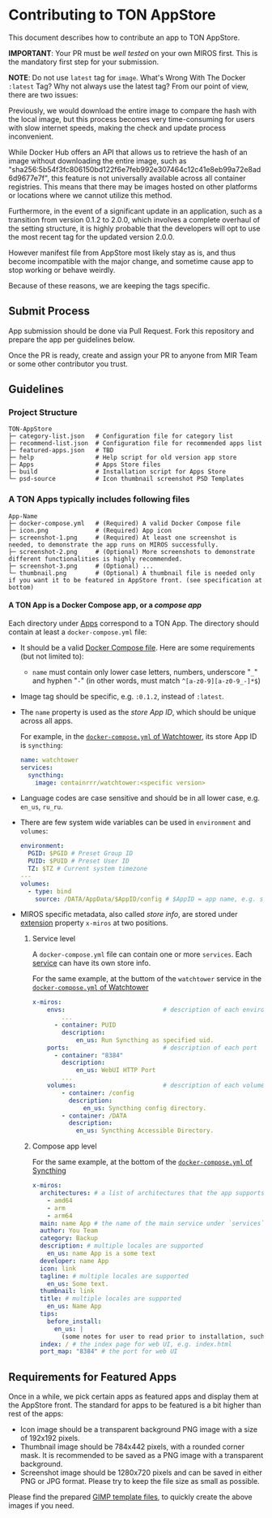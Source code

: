 # Contributing to TON AppStore

This document describes how to contribute an app to TON AppStore.

**IMPORTANT**: Your PR must be _well tested_ on your own MIROS first. This is the mandatory first step for your submission.

**NOTE**: Do not use `latest` tag for `image`. What's Wrong With The Docker `:latest` Tag?
Why not always use the latest tag?
From our point of view, there are two issues:

Previously, we would download the entire image to compare the hash with the local image, but this process becomes very time-consuming for users with slow internet speeds, making the check and update process inconvenient.

While Docker Hub offers an API that allows us to retrieve the hash of an image without downloading the entire image, such as "sha256:5b54f3fc806150bd122f6e7feb992e307464c12c41e8eb99a72e8ad6d9677e7f", this feature is not universally available across all container registries. This means that there may be images hosted on other platforms or locations where we cannot utilize this method.

Furthermore, in the event of a significant update in an application, such as a transition from version 0.1.2 to 2.0.0, which involves a complete overhaul of the setting structure, it is highly probable that the developers will opt to use the most recent tag for the updated version 2.0.0.

However manifest file from AppStore most likely stay as is, and thus become incompatible with the major change, and sometime cause app to stop working or behave weirdly.

Because of these reasons, we are keeping the tags specific.

## Submit Process

App submission should be done via Pull Request. Fork this repository and prepare the app per guidelines below.

Once the PR is ready, create and assign your PR to anyone from MIR Team or some other contributor you trust.

## Guidelines

### Project Structure

```shell
TON-AppStore
├─ category-list.json   # Configuration file for category list
├─ recommend-list.json  # Configuration file for recommended apps list
├─ featured-apps.json   # TBD
├─ help                 # Help script for old version app store
├─ Apps                 # Apps Store files
├─ build                # Installation script for Apps Store
└─ psd-source           # Icon thumbnail screenshot PSD Templates
```

### A TON Apps typically includes following files

```shell
App-Name
├─ docker-compose.yml   # (Required) A valid Docker Compose file
├─ icon.png             # (Required) App icon
├─ screenshot-1.png     # (Required) At least one screenshot is needed, to demonstrate the app runs on MIROS successfully.
├─ screenshot-2.png     # (Optional) More screenshots to demonstrate different functionalities is highly recommended.
├─ screenshot-3.png     # (Optional) ...
└─ thumbnail.png        # (Optional) A thumbnail file is needed only if you want it to be featured in AppStore front. (see specification at bottom)
```

#### A TON App is a Docker Compose app, or a _compose app_

Each directory under [Apps](Apps) correspond to a TON App. The directory should contain at least a `docker-compose.yml` file:

- It should be a valid [Docker Compose file](https://docs.docker.com/compose/compose-file/). Here are some requirements (but not limited to):

  - `name` must contain only lower case letters, numbers, underscore "`_`" and hyphen "`-`" (in other words, must match `^[a-z0-9][a-z0-9_-]*$`)

- Image tag should be specific, e.g. `:0.1.2`, instead of `:latest`.

- The `name` property is used as the _store App ID_, which should be unique across all apps.

  For example, in the [`docker-compose.yml` of Watchtower](Apps/watchtower/docker-compose.yml#L1), its store App ID is `syncthing`:

  ```yaml
  name: watchtower
  services:
    syncthing:
      image: containrrr/watchtower:<specific version>
  ```

- Language codes are case sensitive and should be in all lower case, e.g. `en_us`, `ru_ru`.

- There are few system wide variables can be used in `environment` and `volumes`:

  ```yaml
  environment:
    PGID: $PGID # Preset Group ID
    PUID: $PUID # Preset User ID
    TZ: $TZ # Current system timezone
  ---
  volumes:
    - type: bind
      source: /DATA/AppData/$AppID/config # $AppID = app name, e.g. syncthing
  ```

- MIROS specific metadata, also called _store info_, are stored under [extension](https://docs.docker.com/compose/compose-file/#extension) property `x-miros` at two positions.

  1. Service level

     A `docker-compose.yml` file can contain one or more `services`. Each [service](https://docs.docker.com/compose/compose-file/#services-top-level-element) can have its own store info.

     For the same example, at the buttom of the `watchtower` service in the [`docker-compose.yml` of Watchtower](Apps/watchtower/docker-compose.yml)

     ```yaml
     x-miros:
         envs:                           # description of each environment variable
             ...
           - container: PUID
             description:
                 en_us: Run Syncthing as specified uid.
         ports:                          # description of each port
           - container: "8384"
             description:
                 en_us: WebUI HTTP Port
             ...
         volumes:                        # description of each volume
             - container: /config
               description:
                   en_us: Syncthing config directory.
             - container: /DATA
               description:
                 en_us: Syncthing Accessible Directory.
     ```

  2. Compose app level

     For the same example, at the bottom of the [`docker-compose.yml` of Syncthing](Apps/Syncthing/docker-compose.yml)

     ```yaml
     x-miros:
       architectures: # a list of architectures that the app supports
         - amd64
         - arm
         - arm64
       main: name App # the name of the main service under `services`
       author: You Team
       category: Backup
       description: # multiple locales are supported
         en_us: name App is a some text
       developer: name App
       icon: link
       tagline: # multiple locales are supported
         en_us: Some text.
       thumbnail: link
       title: # multiple locales are supported
         en_us: Name App
       tips:
         before_install:
           en_us: |
             (some notes for user to read prior to installation, such as preset `username` and `password` - markdown is supported!)
       index: / # the index page for web UI, e.g. index.html
       port_map: "8384" # the port for web UI
     ```

## Requirements for Featured Apps

Once in a while, we pick certain apps as featured apps and display them at the AppStore front. The standard for apps to be featured is a bit higher than rest of the apps:

- Icon image should be a transparent background PNG image with a size of 192x192 pixels.
- Thumbnail image should be 784x442 pixels, with a rounded corner mask. It is recommended to be saved as a PNG image with a transparent background.
- Screenshot image should be 1280x720 pixels and can be saved in either PNG or JPG format. Please try to keep the file size as small as possible.

Please find the prepared [GIMP template files](gimp-source), to quickly create the above images if you need.
